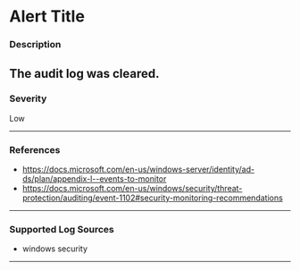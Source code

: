 # Alert Title
### Description
The audit log was cleared. 
-------------------
### Severity
Low

-------------------
### References

- https://docs.microsoft.com/en-us/windows-server/identity/ad-ds/plan/appendix-l--events-to-monitor 
- https://docs.microsoft.com/en-us/windows/security/threat-protection/auditing/event-1102#security-monitoring-recommendations

-------------------
### Supported Log Sources
- windows security
-------------------
